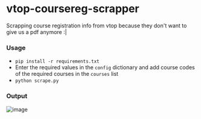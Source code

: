 # vtop-coursereg-scrapper
Scrapping course registration info from vtop because they don't want to give us a pdf anymore :|

### Usage
- `pip install -r requirements.txt`
- Enter the required values in the `config` dictionary and add course codes of the required courses in the `courses` list
- `python scrape.py`

### Output

![image](https://user-images.githubusercontent.com/87470277/177592311-6e60cacf-d806-42ac-a2a9-ccf70beacff2.png)
